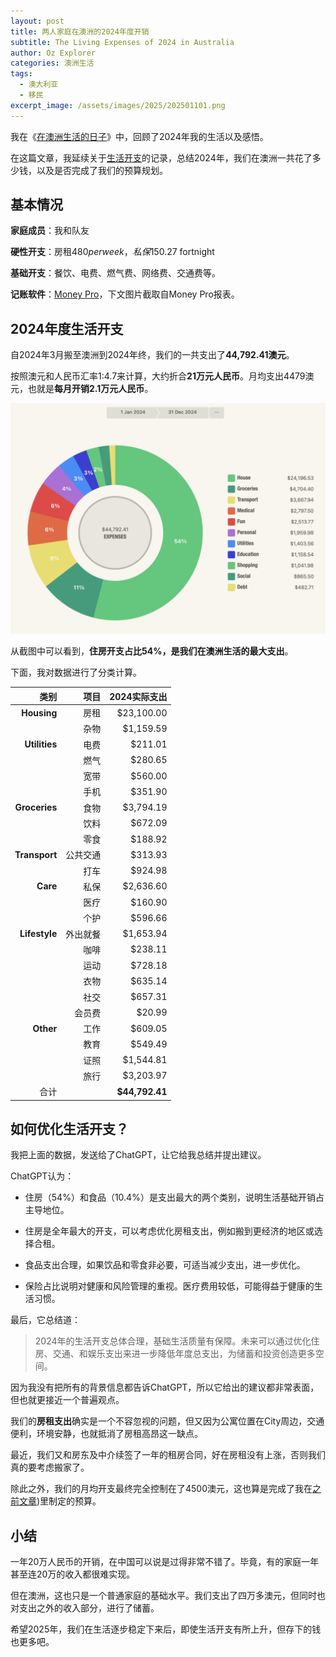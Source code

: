 ```yaml
---
layout: post
title: 两人家庭在澳洲的2024年度开销
subtitle: The Living Expenses of 2024 in Australia
author: Oz Explorer
categories: 澳洲生活
tags:
  - 澳大利亚
  - 移民
excerpt_image: /assets/images/2025/202501101.png
---
```

我在《[在澳洲生活的日子](https://www.ozexplorers.com/澳洲生活/2024/12/23/summary-of-2024-the-days-in-australia.html)》中，回顾了2024年我的生活以及感悟。

在这篇文章，我延续关于[生活开支](https://www.ozexplorers.com/澳洲生活/2024/09/05/the-half-year-living-expenses-in-australia.html)的记录，总结2024年，我们在澳洲一共花了多少钱，以及是否完成了我们的预算规划。

## 基本情况

**家庭成员**：我和队友

**硬性开支**：房租$480 per week，私保$150.27 fortnight 

**基础开支**：餐饮、电费、燃气费、网络费、交通费等。

**记账软件**：[Money Pro](https://www.ozexplorers.com/投资理财/2024/07/08/review-of-budget-app-money-pro.html)，下文图片截取自Money Pro报表。

## 2024年度生活开支

自2024年3月搬至澳洲到2024年终，我们的一共支出了**44,792.41澳元**。

按照澳元和人民币汇率1:4.7来计算，大约折合**21万元人民币**。月均支出4479澳元，也就是**每月开销2.1万元人民币**。

![20250110](/assets/images/2025/202501101.png)

从截图中可以看到，**住房开支占比54%，是我们在澳洲生活的最大支出**。

下面，我对数据进行了分类计算。

|        **类别** | **项目** |   **2024实际支出** |
| ------------: | -----: | -------------: |
|   **Housing** |   房租 |     $23,100.00 |
|               |   杂物 |      $1,159.59 |
| **Utilities** |   电费 |        $211.01 |
|               |   燃气 |        $280.65 |
|               |   宽带 |        $560.00 |
|               |   手机 |        $351.90 |
| **Groceries** |   食物 |      $3,794.19 |
|               |   饮料 |        $672.09 |
|               |   零食 |        $188.92 |
| **Transport** | 公共交通 |        $313.93 |
|               |   打车 |        $924.98 |
|      **Care** |   私保 |      $2,636.60 |
|               |   医疗 |        $160.90 |
|               |   个护 |        $596.66 |
| **Lifestyle** | 外出就餐 |      $1,653.94 |
|               |   咖啡 |        $238.11 |
|               |   运动 |        $728.18 |
|               |   衣物 |        $635.14 |
|               |   社交 |        $657.31 |
|               |  会员费 |         $20.99 |
|     **Other** |   工作 |        $609.05 |
|               |   教育 |        $549.49 |
|               |   证照 |      $1,544.81 |
|               |   旅行 |      $3,203.97 |
|            合计 |        | **$44,792.41** |

## 如何优化生活开支？

我把上面的数据，发送给了ChatGPT，让它给我总结并提出建议。

ChatGPT认为：

- 住房（54%）和食品（10.4%）是支出最大的两个类别，说明生活基础开销占主导地位。

- 住房是全年最大的开支，可以考虑优化房租支出，例如搬到更经济的地区或选择合租。

- 食品支出合理，如果饮品和零食非必要，可适当减少支出，进一步优化。

- 保险占比说明对健康和风险管理的重视。医疗费用较低，可能得益于健康的生活习惯。

最后，它总结道：

> 2024年的生活开支总体合理，基础生活质量有保障。未来可以通过优化住房、交通、和娱乐支出来进一步降低年度总支出，为储蓄和投资创造更多空间。

因为我没有把所有的背景信息都告诉ChatGPT，所以它给出的建议都非常表面，但也就更接近一个普遍观点。

我们的**房租支出**确实是一个不容忽视的问题，但又因为公寓位置在City周边，交通便利，环境安静，也就抵消了房租高昂这一缺点。

最近，我们又和房东及中介续签了一年的租房合同，好在房租没有上涨，否则我们真的要考虑搬家了。

除此之外，我们的月均开支最终完全控制在了4500澳元，这也算是完成了我在[之前文章](https://www.ozexplorers.com/澳洲生活/2024/09/05/the-half-year-living-expenses-in-australia.html))里制定的预算。

## 小结

一年20万人民币的开销，在中国可以说是过得非常不错了。毕竟，有的家庭一年甚至连20万的收入都很难实现。

但在澳洲，这也只是一个普通家庭的基础水平。我们支出了四万多澳元，但同时也对支出之外的收入部分，进行了储蓄。

希望2025年，我们在生活逐步稳定下来后，即使生活开支有所上升，但存下的钱也更多吧。




